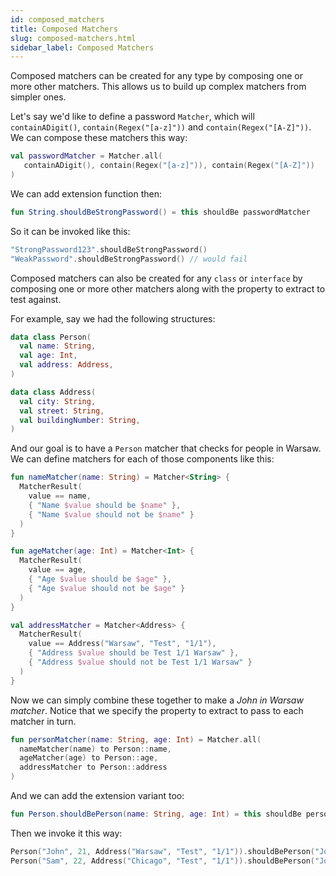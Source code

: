 ```yaml
---
id: composed_matchers
title: Composed Matchers
slug: composed-matchers.html
sidebar_label: Composed Matchers
---
```


Composed matchers can be created for any type by composing one or more other matchers. This allows us to
build up complex matchers from simpler ones.

Let's say we'd like to define a password `Matcher`, which will `containADigit()`, `contain(Regex("[a-z]"))` and
`contain(Regex("[A-Z]"))`. We can compose these matchers this way:
```kotlin
val passwordMatcher = Matcher.all(
   containADigit(), contain(Regex("[a-z]")), contain(Regex("[A-Z]"))
)
```

We can add extension function then:

```kotlin
fun String.shouldBeStrongPassword() = this shouldBe passwordMatcher
```

So it can be invoked like this:

```kotlin
"StrongPassword123".shouldBeStrongPassword()
"WeakPassword".shouldBeStrongPassword() // would fail
```

Composed matchers can also be created for any `class` or `interface` by composing one or more other matchers along with
the property to extract to test against.

For example, say we had the following structures:

```kotlin
data class Person(
  val name: String,
  val age: Int,
  val address: Address,
)

data class Address(
  val city: String,
  val street: String,
  val buildingNumber: String,
)
```

And our goal is to have a `Person` matcher that checks for people in Warsaw. We can define matchers for each of those
components like this:

```kotlin
fun nameMatcher(name: String) = Matcher<String> {
  MatcherResult(
    value == name,
    { "Name $value should be $name" },
    { "Name $value should not be $name" }
  )
}

fun ageMatcher(age: Int) = Matcher<Int> {
  MatcherResult(
    value == age,
    { "Age $value should be $age" },
    { "Age $value should not be $age" }
  )
}

val addressMatcher = Matcher<Address> {
  MatcherResult(
    value == Address("Warsaw", "Test", "1/1"),
    { "Address $value should be Test 1/1 Warsaw" },
    { "Address $value should not be Test 1/1 Warsaw" }
  )
}
```

Now we can simply combine these together to make a *John in Warsaw matcher*. Notice that we specify the property to
extract to pass to each matcher in turn.

```kotlin
fun personMatcher(name: String, age: Int) = Matcher.all(
  nameMatcher(name) to Person::name,
  ageMatcher(age) to Person::age,
  addressMatcher to Person::address
)
```

And we can add the extension variant too:

```kotlin
fun Person.shouldBePerson(name: String, age: Int) = this shouldBe personMatcher(name, age)
```

Then we invoke it this way:

```kotlin
Person("John", 21, Address("Warsaw", "Test", "1/1")).shouldBePerson("John", 21)
Person("Sam", 22, Address("Chicago", "Test", "1/1")).shouldBePerson("John", 21) // would fail
```
